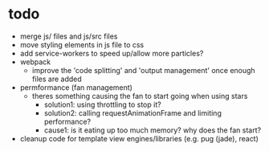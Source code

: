 # todo 
- merge js/ files and js/src files
- move styling elements in js file to css
- add service-workers to speed up/allow more particles?
- webpack
    - improve the 'code splitting' and 'output management' once enough files 
        are added
- permformance (fan management)
    - theres something causing the fan to start going when using stars
      - solution1: using throttling to stop it?
      - solution2: calling requestAnimationFrame and limiting performance?
      - cause1: is it eating up too much memory? why does the fan start?
- cleanup code for template view engines/libraries (e.g. pug (jade), react)
